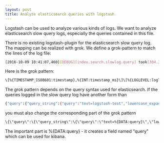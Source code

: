 ```yaml
---
layout: post
title: Analyze elasticsearch queries with logstash
---
```


Logstash can be used to analyze various kinds of logs.
We want to analyze elasticsearch slow query logs, especially the queries contained in this file.

There is no existing logstash-plugin for the elasticsearch slow query log. The mapping can be realized with grok. We define a grok-pattern to match the lines of the log file:

```bash
[2016-10-09 10:41:07,460][DEBUG][index.search.slowlog.query] took[304.3micros], took_millis[0], types[test_type], stats[], search_type[QUERY_THEN_FETCH], total_shards[5], source[], extra_source[{"query":{"query_string":{"query":"text=logstash-test","lowercase_expanded_terms":true,"analyze_wildcard":false}}}],
```

Here is the grok pattern:

```bash
\[%{TIMESTAMP_ISO8601:timestamp},%{INT:timestamp_ms}\]\[%{LOGLEVEL:loglevel}\]\[%{DATA:logtype}\] took\[%{BASE10NUM:duration_ms}ms\], took_millis\[%{BASE10NUM:duration}\], types\[%{DATA:elasticsearch_type}\], stats\[\], search_type\[%{DATA:elasticsearch_search_type}\], total_shards\[%{INT:shards_total}\], source\[\], extra_source\[\{\"query\":\{\"query_string\":\{\"query\":\"text=%{DATA:query}\",\"lowercase_expanded_terms\":true,\"analyze_wildcard\":false\}\}\}\],
```

The grok pattern depends on the query syntax used for elasticsearch. If the queries logged in the slow query log have another form than 

```bash
{"query":{"query_string":{"query":"text=logstash-test","lowercase_expanded_terms":true,"analyze_wildcard":false}}}
```

you must also change the corresponding part of the grok pattern 

```bash
\{\"query\":\{\"query_string\":\{\"query\":\"text=%{DATA:query}\",\"lowercase_expanded_terms\":true,\"analyze_wildcard\":false\}\}\}
```

The important part is %{DATA:query} - it creates a field named "query" which can be used for kibana.
